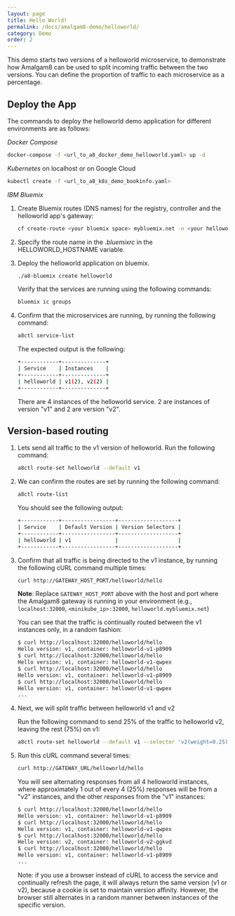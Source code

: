 ```yaml
---
layout: page
title: Hello World!
permalink: /docs/amalgam8-demo/helloworld/
category: Demo
order: 2
---
```


This demo starts two versions of a helloworld microservice, to demonstrate
how Amalgam8 can be used to split incoming traffic between the two
versions. You can define the proportion of traffic to each microservice as
a percentage.

## Deploy the App

The commands to deploy the helloworld demo application for different
environments are as follows:

_Docker Compose_
  
```bash
docker-compose -f <url_to_a8_docker_demo_helloworld.yaml> up -d
```

_Kubernetes_ on localhost or on Google Cloud

```bash
kubectl create -f <url_to_a8_k8s_demo_bookinfo.yaml>
```

_IBM Bluemix_

1. Create Bluemix routes (DNS names) for the registry, controller and the helloworld app's gateway:  

   ```bash
   cf create-route <your bluemix space> mybluemix.net -n <your helloworld route>
   ```

1. Specify the route name in the _.bluemixrc_ in the HELLOWORLD_HOSTNAME variable.

1. Deploy the helloworld application on bluemix.

   ```bash
   ./a8-bluemix create helloworld
   ```

   Verify that the services are running using the following commands: 

   ```bash
   bluemix ic groups
   ```

1. Confirm that the microservices are running, by running the following command:

   ```bash
   a8ctl service-list
   ```
    
   The expected output is the following:

   ```bash
   +------------+--------------+
   | Service    | Instances    |
   +------------+--------------+
   | helloworld | v1(2), v2(2) |
   +------------+--------------+
   ```

    There are 4 instances of the helloworld service. 2 are instances of version "v1" and 2 are version "v2". 

## Version-based routing

1. Lets send all traffic to the v1 version of helloworld. Run the following command:

   ```bash
   a8ctl route-set helloworld --default v1
   ```

1. We can confirm the routes are set by running the following command:

   ```bash
   a8ctl route-list
   ```

   You should see the following output:

   ```bash
   +------------+-----------------+-------------------+
   | Service    | Default Version | Version Selectors |
   +------------+-----------------+-------------------+
   | helloworld | v1              |                   |
   +------------+-----------------+-------------------+
   ```

1. Confirm that all traffic is being directed to the v1 instance, by running the following cURL command multiple times:

   ```bash
   curl http://GATEWAY_HOST_PORT/helloworld/hello
   ```

   **Note**: Replace `GATEWAY_HOST_PORT` above with the host and port where
   the Amalgam8 gateway is running in your environment (e.g., `localhost:32000`,
   `<minikube_ip>:32000`, `helloworld.mybluemix.net`)

   You can see that the traffic is continually routed between the v1 instances only, in a random fashion:

   ```bash
   $ curl http://localhost:32000/helloworld/hello
   Hello version: v1, container: helloworld-v1-p8909
   $ curl http://localhost:32000/helloworld/hello
   Hello version: v1, container: helloworld-v1-qwpex
   $ curl http://localhost:32000/helloworld/hello
   Hello version: v1, container: helloworld-v1-p8909
   $ curl http://localhost:32000/helloworld/hello
   Hello version: v1, container: helloworld-v1-qwpex
   ...
   ```

1. Next, we will split traffic between helloworld v1 and v2

   Run the following command to send 25% of the traffic to helloworld v2, leaving the rest (75%) on v1:
    
   ```bash
   a8ctl route-set helloworld --default v1 --selector 'v2(weight=0.25)'
   ```

1. Run this cURL command several times:

   ```bash
   curl http://GATEWAY_URL/helloworld/hello
   ```

   You will see alternating responses from all 4 helloworld instances, where approximately 1 out of every 4 (25%) responses
   will be from a "v2" instances, and the other responses from the "v1" instances:

   ```bash
   $ curl http://localhost:32000/helloworld/hello
   Hello version: v1, container: helloworld-v1-p8909
   $ curl http://localhost:32000/helloworld/hello
   Hello version: v1, container: helloworld-v1-qwpex
   $ curl http://localhost:32000/helloworld/hello
   Hello version: v2, container: helloworld-v2-ggkvd
   $ curl http://localhost:32000/helloworld/hello
   Hello version: v1, container: helloworld-v1-p8909
   ...
   ```

   Note: if you use a browser instead of cURL to access the service and continually refresh the page, 
   it will always return the same version (v1 or v2), because a cookie is set to maintain version affinity.
   However, the browser still alternates in a random manner between instances of the specific version.
